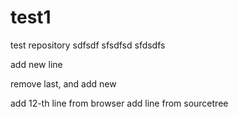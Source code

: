 # test1
test repository
sdfsdf
sfsdfsd
sfdsdfs


add new line 

remove last, and add new

add 12-th line from browser
add line from sourcetree
